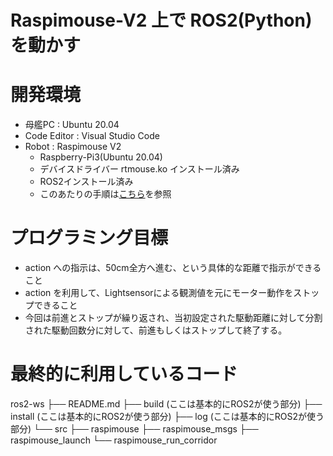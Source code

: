 # Raspimouse-V2 上で ROS2(Python) を動かす

# 開発環境
- 母艦PC : Ubuntu 20.04
- Code Editor : Visual Studio Code
- Robot : Raspimouse V2
  - Raspberry-Pi3(Ubuntu 20.04)
  - デバイスドライバー rtmouse.ko インストール済み
  - ROS2インストール済み
  - このあたりの手順は[こちら](https://github.com/ryotaronaka/Raspimouse-ROS2_foxy)を参照
 
# プログラミング目標
- action への指示は、50cm全方へ進む、という具体的な距離で指示ができること
- action を利用して、Lightsensorによる観測値を元にモーター動作をストップできること
- 今回は前進とストップが繰り返され、当初設定された駆動距離に対して分割された駆動回数分に対して、前進もしくはストップして終了する。

# 最終的に利用しているコード
ros2-ws
├── README.md
├── build (ここは基本的にROS2が使う部分)
├── install (ここは基本的にROS2が使う部分)
├── log (ここは基本的にROS2が使う部分)
└── src
    ├── raspimouse
    ├── raspimouse_msgs
    ├── raspimouse_launch
    └── raspimouse_run_corridor
